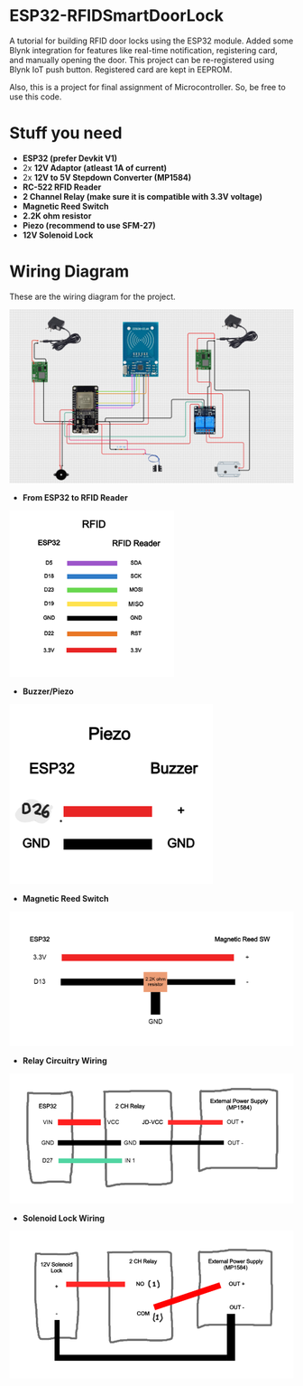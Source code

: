 # ESP32-RFIDSmartDoorLock
A tutorial for building RFID door locks using the ESP32 module.
Added some Blynk integration for features like real-time notification, registering card, and manually opening the door.
This project can be re-registered using Blynk IoT push button.
Registered card are kept in EEPROM.

Also, this is a project for final assignment of Microcontroller. So, be free to use this code.

# Stuff you need
- **ESP32 (prefer Devkit V1)**
- 2x **12V Adaptor (atleast 1A of current)**
- 2x **12V to 5V Stepdown Converter (MP1584)**
- **RC-522 RFID Reader**
- **2 Channel Relay (make sure it is compatible with 3.3V voltage)**
- **Magnetic Reed Switch**
- **2.2K ohm resistor**
- **Piezo (recommend to use SFM-27)**
- **12V Solenoid Lock**

# Wiring Diagram
These are the wiring diagram for the project.

![Screenshot](wiring.png)


- **From ESP32 to RFID Reader**

![Screenshot](https://github.com/muhammdiffat/ESP32-RFIDSmartDoorLock/blob/main/Wiring%20Diagrams/rfidwiring.png)


- **Buzzer/Piezo**

![Screenshot](https://github.com/muhammdiffat/ESP32-RFIDSmartDoorLock/blob/main/Wiring%20Diagrams/piezoWiring.png)


- **Magnetic Reed Switch**

![Screenshot](https://github.com/muhammdiffat/ESP32-RFIDSmartDoorLock/blob/main/Wiring%20Diagrams/reedswitchWiring.png)


- **Relay Circuitry Wiring**

![Screenshot](https://github.com/muhammdiffat/ESP32-RFIDSmartDoorLock/blob/main/Wiring%20Diagrams/RelayWiring.png)


- **Solenoid Lock Wiring**

![Screenshot](https://github.com/muhammdiffat/ESP32-RFIDSmartDoorLock/blob/main/Wiring%20Diagrams/solenoidWiring.png)

